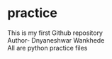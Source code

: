 # practice
This is my first Github repository
<br>
Author- Dnyaneshwar Wankhede
<br>
All are python practice files
